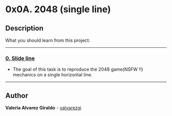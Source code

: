 # 0x0A. 2048 (single line)

## Description

What you should learn from this project:

---

### [0. Slide line](./0-slide_line.c)

* The goal of this task is to reproduce the 2048 game(NSFW !!) mechanics on a single horizontal line.

---

## Author

**Valeria Alvarez Giraldo** - [valvarezgi](https://github.com/valvarezgi)
